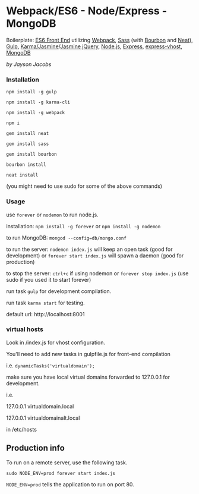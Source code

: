 # Webpack/ES6 - Node/Express - MongoDB
Boilerplate: [ES6 Front End](http://es6-features.org/) utilizing [Webpack](http://webpack.github.io/docs/), [Sass](http://sass-lang.com/) (with [Bourbon](http://bourbon.io/) and [Neat](http://neat.bourbon.io/)), [Gulp](http://gulpjs.com/), [Karma/Jasmine](https://www.npmjs.com/package/karma-jasmine)/[Jasmine jQuery](https://github.com/bessdsv/karma-jasmine-jquery), [Node.js](https://nodejs.org/en/), [Express](http://expressjs.com/), [express-vhost](https://www.npmjs.com/package/express-vhost), [MongoDB](https://www.mongodb.org/)

_by Jayson Jacobs_

### Installation

`npm install -g gulp`

`npm install -g karma-cli`

`npm install -g webpack`

`npm i`

`gem install neat`

`gem install sass`

`gem install bourbon`

`bourbon install`

`neat install`

(you might need to use sudo for some of the above commands)

### Usage

use `forever` or `nodemon` to run node.js.

installation:
`npm install -g forever` or
`npm install -g nodemon`

to run MongoDB:
`mongod --config=db/mongo.conf`

to run the server:
`nodemon index.js` will keep an open task (good for development) or
`forever start index.js` will spawn a daemon (good for production)

to stop the server:
`ctrl+c` if using nodemon or
`forever stop index.js` (use sudo if you used it to start forever)

run task `gulp` for development compilation.

run task `karma start` for testing.

default url: http://localhost:8001

### virtual hosts

Look in /index.js for vhost configuration.

You'll need to add new tasks in gulpfile.js for front-end compilation

i.e.
`dynamicTasks('virtualdomain');`

make sure you have local virtual domains forwarded to 127.0.0.1 for development.

i.e.

127.0.0.1	virtualdomain.local

127.0.0.1	virtualdomainalt.local


in /etc/hosts

## Production info
To run on a remote server, use the following task.

`sudo NODE_ENV=prod forever start index.js`

`NODE_ENV=prod` tells the application to run on port 80.
